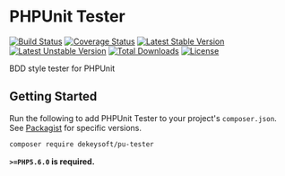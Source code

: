 # PHPUnit Tester

[![Build Status](https://travis-ci.org/dekeysoft/pu-tester.svg?branch=master)](https://travis-ci.org/dekeysoft/pu-tester)
[![Coverage Status](https://coveralls.io/repos/github/dekeysoft/pu-tester/badge.svg?branch=master)](https://coveralls.io/github/dekeysoft/pu-tester?branch=master)
[![Latest Stable Version](https://poser.pugx.org/dekeysoft/pu-tester/v/stable)](https://packagist.org/packages/dekeysoft/pu-tester)
[![Latest Unstable Version](https://poser.pugx.org/dekeysoft/pu-tester/v/unstable)](https://packagist.org/packages/dekeysoft/pu-tester)
[![Total Downloads](https://poser.pugx.org/dekeysoft/pu-tester/downloads)](https://packagist.org/packages/dekeysoft/pu-tester)
[![License](https://poser.pugx.org/dekeysoft/pu-tester/license)](https://packagist.org/packages/dekeysoft/pu-tester)

BDD style tester for PHPUnit

## Getting Started

Run the following to add PHPUnit Tester to your project's `composer.json`. See [Packagist](https://packagist.org/packages/dekeysoft/pu-tester) for specific versions.

```bash
composer require dekeysoft/pu-tester
```

**`>=PHP5.6.0` is required.**
